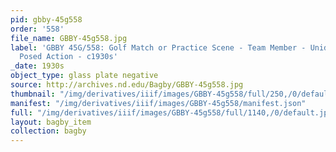 ```yaml
---
pid: gbby-45g558
order: '558'
file_name: GBBY-45g558.jpg
label: 'GBBY 45G/558: Golf Match or Practice Scene - Team Member - Unidentified -
  Posed Action - c1930s'
_date: 1930s
object_type: glass plate negative
source: http://archives.nd.edu/Bagby/GBBY-45g558.jpg
thumbnail: "/img/derivatives/iiif/images/GBBY-45g558/full/250,/0/default.jpg"
manifest: "/img/derivatives/iiif/images/GBBY-45g558/manifest.json"
full: "/img/derivatives/iiif/images/GBBY-45g558/full/1140,/0/default.jpg"
layout: bagby_item
collection: bagby
---
```

